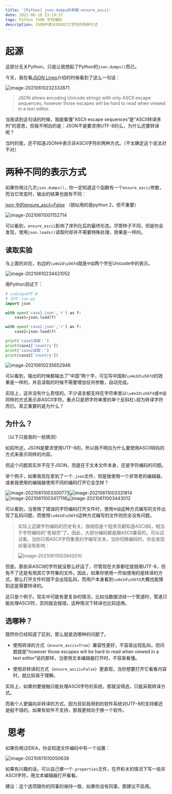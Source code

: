 ```yaml
---
title: '[Python] json.dumps的参数:ensure_ascii'
date: 2021-06-10 23:19:37
tags: Python JSON 字符编码
description: JSON中表示非ASCII字符的两种方式
---
```


# 起源

这部分无关Python，只是让我想起了Python的`json.dumps()`而已。

今天，我在看[JSON Lines](https://jsonlines.org/)介绍的时候看到了这么一句话：

![image-20210610232332871](https://dcsuibian-public-resources.oss-cn-hangzhou.aliyuncs.com/img/image-20210610232332871.png)

> JSON allows encoding Unicode strings with only ASCII escape sequences, however those escapes will be hard to read when viewed in a text editor.

当我读到这句话的时候，我能看懂”ASCII escape sequences“是”ASCII转译序列“的意思，但我不明白的是：JSON不是要求用UTF-8的么，为什么还要转译呢？

当时的我，还不知道JSON中表示非ASCII字符的两种方式。（不太确定这个说法对不对）

# 两种不同的表示方式

如果你用过几次`json.dumps()`，你一定知道这个函数有一个`ensure_ascii`参数，而当它改变时，输出的结果也就有不同：

[json 中的ensure_ascii=False](https://www.jianshu.com/p/86d66257de41) （貌似用的是python 2，但不重要）

![image-20210611001152714](https://dcsuibian-public-resources.oss-cn-hangzhou.aliyuncs.com/img/image-20210611001152714.png)

可以看到，`ensure_ascii`影响了序列化后的最终形态。尽管样子不同，但是你会发现，使用`json.loads()`读取时却并不需要特殊处理，效果是一样的。

## 读取实验

与上面的对应，右边的`\u4e2d\u56fd`就是`中国`两个字在Unicode中的表示。

![image-20210610234421052](https://dcsuibian-public-resources.oss-cn-hangzhou.aliyuncs.com/img/image-20210610234421052.png)

用Python测试下：

```python
# coding=UTF-8
# 文件：run.py
import json

with open('case1.json','r') as f:
    case1=json.load(f)

with open('case2.json','r') as f:
    case2=json.load(f)

print('case1读取：')
print(case1['country'])
print('case2读取：')
print(case2['country'])
```

![image-20210610235652946](https://dcsuibian-public-resources.oss-cn-hangzhou.aliyuncs.com/img/image-20210610235652946.png)

可以看到，输出的时候都输出了”中国“两个字，可见写中国和`\u4e2d\u56fd`的效果是一样的，并且读取的时候不需要增加任何参数，自动完成。

实际上，这并没有什么奇怪的。不少语言都支持在字符串里以`\u4e2d\u56fd`或`中国`同样的方式表示非ASCII字符。重点只是把字符串里的单个反斜杠`\`视为转译字符而已。真正重要的是为什么？

## 为什么？

（以下只是我的一些猜测）

如前所述，JSON是要求使用UTF-8的，所以我不明白为什么要使用ASCII转码的方式来表示同样的内容。

但这个问题其实并不在于JSON，而是在于文本文件本身，还是字符编码的问题。

举个例子，如果我现在拿到了一个`.json`文件，但是我使用一个非常老的编辑器，或者我使用的编辑器使用不同的编码打开它会怎样？

![image-20210611003300773](https://dcsuibian-public-resources.oss-cn-hangzhou.aliyuncs.com/img/image-20210611003300773.png)![image-20210611003331814](https://dcsuibian-public-resources.oss-cn-hangzhou.aliyuncs.com/img/image-20210611003331814.png)![image-20210611003417118](https://dcsuibian-public-resources.oss-cn-hangzhou.aliyuncs.com/img/image-20210611003417118.png)![image-20210611003443012](https://dcsuibian-public-resources.oss-cn-hangzhou.aliyuncs.com/img/image-20210611003443012.png)

可以看到，当使用了错误的字符编码打开文件时，使用`中国`这种方式编写的文件出现了乱码问题，而使用`\u4e2d\u56fd`这种方式编写的文件则完全没有问题。

> 实际上这跟字符编码的历史有关。我相信是个程序员都知道ASCII码，相当于字符编码的”老祖宗“了。因此，大部分编码都是跟ASCII兼容的。可以试试看，当你只用ASCII字符集里的字编写文本，当你切换编码时，你会发现丝毫没有影响：
>
> ![image-20210611003942010](https://dcsuibian-public-resources.oss-cn-hangzhou.aliyuncs.com/img/image-20210611003942010.png)

但是，那些非ASCII的字符就没那么好运了，尽管现在大家都在提倡用UTF-8，但免不了还是有用其它字符集的文件。因此，如果你使用一开始使用的是转译的方式，那么打开文件时就不会出现乱码，而用户本身看到`\u4e2d\u56fd`大概也能猜到这是需要转译的。

这只是个例子。现实中可能有更复杂的情况，比如当数据流经一个管道时，管道只能处理ASCII符，否则就会报错，这种情况下转译也比较适用。

## 选哪种？

既然你已经知道了区别，那么就是选哪种的问题了。



* 使用转译的方式（`ensure_ascii=True`）兼容性更好，不容易出现乱码，但问题就是”however those escapes will be hard to read when viewed in a text editor“说的那样，当使用文本编辑器打开时，不容易看懂。

* 使用非转译的方式（`ensure_ascii=False`）更直观，当你想要打开它看看内容时，就比较易于理解。



实际上，如果你要接触只能处理ASCII字符的系统，那就没得选，只能采取转译方式。

而我个人更偏向非转译的方式，因为目前我用到的软件系统对UTF-8的支持都还是挺不错的，如果有软件不支持，那我更倾向于换一个软件。

#  思考

如果你用过IDEA，你会知道文件编码中有一个设置：

![image-20210611010050638](https://dcsuibian-public-resources.oss-cn-hangzhou.aliyuncs.com/img/image-20210611010050638.png)

如果有兴趣的话，可以自己建一个`.properties`文件，在开和关的情况下写一些非ASCII字符，用文本编辑器打开看看。

建议：这个选项跟你的同事的保持一致，如果你没有同事，那建议不启用。

